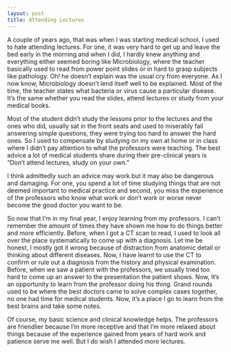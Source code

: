 ```yaml
---
layout: post
title: Attending Lectures
---
```


A couple of years ago, that was when I was starting medical school, I used to hate attending lectures. For one, it was very hard to get up and leave the bed early in the morning and when I did, I hardly knew anything and everything either seemed boring like Microbiology, where the teacher basically used to read from power point slides or in hard to grasp subjects like pathology. Oh! he doesn&#8217;t explain was the usual cry from everyone. As I now know, Microbiology doesn&#8217;t lend itself well to be explained. Most of the time, the teacher states what bacteria or virus cause a particular disease. It&#8217;s the same whether you read the slides, attend lectures or study from your medical books.

Most of the student didn&#8217;t study the lessons prior to the lectures and the ones who did, usually sat in the front seats and used to miserably fail answering simple questions, they were trying too hard to answer the hard ones. So I used to compensate by studying on my own at home or in class where I didn&#8217;t pay attention to what the professors were teaching. The best advice a lot of medical students share during their pre-clinical years is &#8220;Don&#8217;t attend lectures, study on your own.&#8221; 

I think admittedly such an advice may work but it may also be dangerous and damaging. For one, you spend a lot of time studying things that are not deemed important to medical practice and second, you miss the experience of the professors who know what work or don&#8217;t work or worse never become the good doctor you want to be.

So now that I&#8217;m in my final year, I enjoy learning from my professors. I can&#8217;t remember the amount of times they have shown me how to do things better and more efficiently. Before, when I got a CT scan to read, I used to look all over the place systematically to come up with a diagnosis. Let me be honest, I mostly got it wrong because of distraction from anatomic detail or thinking about different diseases. Now, I have learnt to use the CT to confirm or rule out a diagnosis from the history and physical examination. Before, when we saw a patient with the professors, we usually tried too hard to come up an answer to the presentation the patient shows. Now, It&#8217;s an opportunity to learn from the professor doing his thing. Grand rounds used to be where the best doctors came to solve complex cases together, no one had time for medical students. Now, it&#8217;s a place I go to learn from the best brains and take some notes. 

Of course, my basic science and clinical knowledge helps. The professors are friendlier because I&#8217;m more receptive and that I&#8217;m more relaxed about things because of the experience gained from years of hard work and patience serve me well. But I do wish I attended more lectures. 

